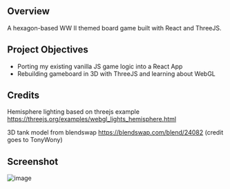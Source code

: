 ## Overview
A hexagon-based WW II themed board game built with React and ThreeJS.

## Project Objectives
- Porting my existing vanilla JS game logic into a React App
- Rebuilding gameboard in 3D with ThreeJS and learning about WebGL

## Credits
Hemisphere lighting based on threejs example https://threejs.org/examples/webgl_lights_hemisphere.html

3D tank model from blendswap https://blendswap.com/blend/24082 (credit goes to TonyWony)

## Screenshot
![image](https://user-images.githubusercontent.com/2363880/122683764-95abfc80-d1be-11eb-8e91-389ff6dba38f.png)

